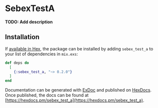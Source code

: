 # SebexTestA

**TODO: Add description**

## Installation

If [available in Hex](https://hex.pm/docs/publish), the package can be installed
by adding `sebex_test_a` to your list of dependencies in `mix.exs`:

```elixir
def deps do
  [
    {:sebex_test_a, "~> 0.2.0"}
  ]
end
```

Documentation can be generated with [ExDoc](https://github.com/elixir-lang/ex_doc)
and published on [HexDocs](https://hexdocs.pm). Once published, the docs can
be found at [https://hexdocs.pm/sebex_test_a](https://hexdocs.pm/sebex_test_a).

